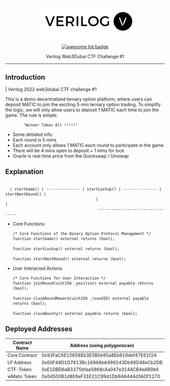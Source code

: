 <div align="center">
  <img alt="verilog logo" src="https://raw.githubusercontent.com/Verilog-Solutions/.github/main/assets/verilog-logo.svg" width="300"  />
  <p align="center">
    <a href="https://github.com/sindresorhus/awesome">
      <img alt="awesome list badge" src="https://cdn.rawgit.com/sindresorhus/awesome/d7305f38d29fed78fa85652e3a63e154dd8e8829/media/badge.svg">
    </a>
  </p>

  <p align="center">Verilog Web3Dubai CTF Challenge #1 </p>

</div>

---
## Introduction
| Verilog 2022 web3dubai CTF challenge #1
  
  This is a demo decentralized ternary option platform, where users can deposit MATIC
  to join the exciting 5-min ternary option trading. To simplify the logic, we will
  only allow users to deposit 1 MATIC each time to join the game. The rule is simple:

  
            "Winner Takes All !!!!!" 

  
  - Some detialed info:
  - Each round is 5 mins
  - Each account only allows 1 MATIC each round to participate in the game
  - There will be 4 mins open to deposit + 1 mins for lock
  - Oracle is real-time price from the Quickswap / Uniswap


## Explanation

```solidity

  | startGame() | --------------- | startLockup() | --------------- | startNextRound() |
                                        |                                  |
                                         ----------------------------------

```

- Core Functions

  ```solidity
  /* Core Functions of the Binary Option Protocol Management */
  function startGame() external returns (bool);
  
  function startLockup() external returns (bool);
  
  function startNextRound() external returns (bool);
  ```

- User Interacred Actions
  ```solidity
  /* Core Functions for User Interaction */
  function joinRound(uint256 _position) external payable returns (bool);

  function claimRoundReward(uint256 _roundID) external payable returns (bool);

  function claimBounty() external payable returns (bool);
  ```

## Deployed Addresses

| Contract Name | Address (using polygonscan)                |
|---------------|--------------------------------------------|
| Core Contract | 0x93FaC6E10658Eb3E5B0e95a8Eb916ebf47E61f2A |
| LP Address    | 0x00F48D1D7613Bc16868bA999243Db98D48eCb2DB |
| CTF-Token     | 0xE1DBD6aB3375bfaa5868cAa047e314ACB4eAB0b6 |
| wMatic Token  | 0x0d500B1d8E8eF31E21C99d1Db9A6444d3ADf1270 |



